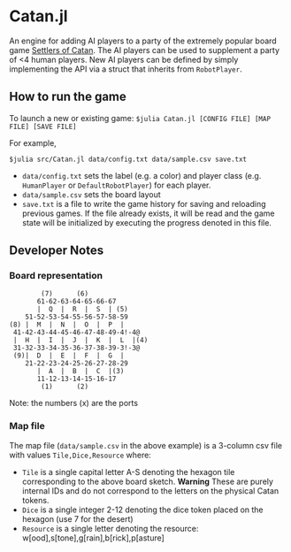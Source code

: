 # Catan.jl

An engine for adding AI players to a party of the extremely popular board game [Settlers of Catan](https://www.catan.com/).  The AI players can be used to supplement a party of <4 human players.  New AI players can be defined by simply implementing the API via a struct that inherits from `RobotPlayer`.

## How to run the game
To launch a new or existing game:
`$julia Catan.jl [CONFIG FILE] [MAP FILE] [SAVE FILE]`

For example,

`$julia src/Catan.jl data/config.txt data/sample.csv save.txt`

* `data/config.txt` sets the label (e.g. a color) and player class (e.g. `HumanPlayer` or `DefaultRobotPlayer`) for each player.
* `data/sample.csv` sets the board layout
* `save.txt` is a file to write the game history for saving and reloading previous games.  If the file already exists, it will be read and the game state will be initialized by executing the progress denoted in this file.

## Developer Notes
### Board representation
```
        (7)      (6) 
       61-62-63-64-65-66-67
       |  Q  |  R  |  S  | (5)
    51-52-53-54-55-56-57-58-59
(8) |  M  |  N  |  O  |  P  |
 41-42-43-44-45-46-47-48-49-4!-4@
 |  H  |  I  |  J  |  K  |  L  |(4)
 31-32-33-34-35-36-37-38-39-3!-3@
 (9)|  D  |  E  |  F  |  G  |
    21-22-23-24-25-26-27-28-29
       |  A  |  B  |  C  |(3)
       11-12-13-14-15-16-17
        (1)      (2) 
``` 

Note: the numbers (x) are the ports

### Map file

The map file (`data/sample.csv` in the above example) is a 3-column csv file with values `Tile,Dice,Resource`
where:
* `Tile` is a single capital letter A-S denoting the hexagon tile corresponding to the above board sketch.
    **Warning** These are purely internal IDs and do not correspond to the letters on the physical Catan tokens.
* `Dice` is a single integer 2-12 denoting the dice token placed on the hexagon (use 7 for the desert)
* `Resource` is a single letter denoting the resource: w[ood],s[tone],g[rain],b[rick],p[asture]

